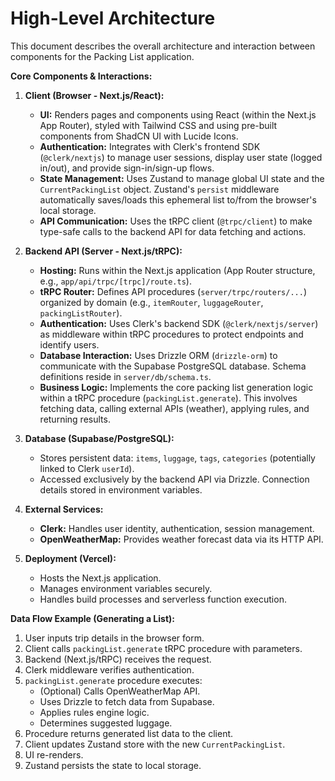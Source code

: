 # High-Level Architecture

This document describes the overall architecture and interaction between components for the Packing List application.

**Core Components & Interactions:**

1.  **Client (Browser - Next.js/React):**
    *   **UI:** Renders pages and components using React (within the Next.js App Router), styled with Tailwind CSS and using pre-built components from ShadCN UI with Lucide Icons.
    *   **Authentication:** Integrates with Clerk's frontend SDK (`@clerk/nextjs`) to manage user sessions, display user state (logged in/out), and provide sign-in/sign-up flows.
    *   **State Management:** Uses Zustand to manage global UI state and the `CurrentPackingList` object. Zustand's `persist` middleware automatically saves/loads this ephemeral list to/from the browser's local storage.
    *   **API Communication:** Uses the tRPC client (`@trpc/client`) to make type-safe calls to the backend API for data fetching and actions.

2.  **Backend API (Server - Next.js/tRPC):**
    *   **Hosting:** Runs within the Next.js application (App Router structure, e.g., `app/api/trpc/[trpc]/route.ts`).
    *   **tRPC Router:** Defines API procedures (`server/trpc/routers/...`) organized by domain (e.g., `itemRouter`, `luggageRouter`, `packingListRouter`).
    *   **Authentication:** Uses Clerk's backend SDK (`@clerk/nextjs/server`) as middleware within tRPC procedures to protect endpoints and identify users.
    *   **Database Interaction:** Uses Drizzle ORM (`drizzle-orm`) to communicate with the Supabase PostgreSQL database. Schema definitions reside in `server/db/schema.ts`.
    *   **Business Logic:** Implements the core packing list generation logic within a tRPC procedure (`packingList.generate`). This involves fetching data, calling external APIs (weather), applying rules, and returning results.

3.  **Database (Supabase/PostgreSQL):**
    *   Stores persistent data: `items`, `luggage`, `tags`, `categories` (potentially linked to Clerk `userId`).
    *   Accessed exclusively by the backend API via Drizzle. Connection details stored in environment variables.

4.  **External Services:**
    *   **Clerk:** Handles user identity, authentication, session management.
    *   **OpenWeatherMap:** Provides weather forecast data via its HTTP API.

5.  **Deployment (Vercel):**
    *   Hosts the Next.js application.
    *   Manages environment variables securely.
    *   Handles build processes and serverless function execution.

**Data Flow Example (Generating a List):**

1.  User inputs trip details in the browser form.
2.  Client calls `packingList.generate` tRPC procedure with parameters.
3.  Backend (Next.js/tRPC) receives the request.
4.  Clerk middleware verifies authentication.
5.  `packingList.generate` procedure executes:
    *   (Optional) Calls OpenWeatherMap API.
    *   Uses Drizzle to fetch data from Supabase.
    *   Applies rules engine logic.
    *   Determines suggested luggage.
6.  Procedure returns generated list data to the client.
7.  Client updates Zustand store with the new `CurrentPackingList`.
8.  UI re-renders.
9.  Zustand persists the state to local storage. 